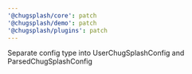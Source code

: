 ```yaml
---
'@chugsplash/core': patch
'@chugsplash/demo': patch
'@chugsplash/plugins': patch
---
```


Separate config type into UserChugSplashConfig and ParsedChugSplashConfig
